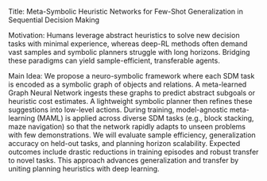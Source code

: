 Title: Meta-Symbolic Heuristic Networks for Few-Shot Generalization in Sequential Decision Making

Motivation: Humans leverage abstract heuristics to solve new decision tasks with minimal experience, whereas deep-RL methods often demand vast samples and symbolic planners struggle with long horizons. Bridging these paradigms can yield sample-efficient, transferable agents.

Main Idea: We propose a neuro-symbolic framework where each SDM task is encoded as a symbolic graph of objects and relations. A meta-learned Graph Neural Network ingests these graphs to predict abstract subgoals or heuristic cost estimates. A lightweight symbolic planner then refines these suggestions into low-level actions. During training, model-agnostic meta-learning (MAML) is applied across diverse SDM tasks (e.g., block stacking, maze navigation) so that the network rapidly adapts to unseen problems with few demonstrations. We will evaluate sample efficiency, generalization accuracy on held-out tasks, and planning horizon scalability. Expected outcomes include drastic reductions in training episodes and robust transfer to novel tasks. This approach advances generalization and transfer by uniting planning heuristics with deep learning.